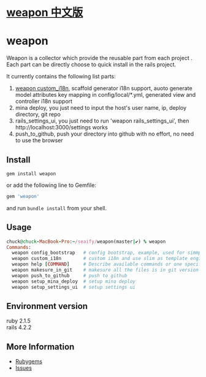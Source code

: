 # [weapon 中文版](README.zh-CN.md)

# weapon

Weapon is a collector which provide the reusable part from each project . Each part can be directly choose to quick install in the rails project.

It currently contains the following list parts:  
1. [weapon custom_i18n](custom_i18n.md), scaffold generator i18n support, auoto generate model attributes key mapping in config/local/*.yml, generated view and controller i18n support  
2. mina deploy, you just need to input the host's user name, ip, deploy directory, git repo  
3. rails_settings_ui, you just need to run 'weapon rails_settings_ui', then http://localhost:3000/settings works  
4. push_to_github, push your directory into github with no effort, no need to use the browser  

Install
--------

```shell
gem install weapon
```
or add the following line to Gemfile:

```ruby
gem 'weapon'
```
and run `bundle install` from your shell.

Usage
--------
```ruby
chuck@chuck-MacBook-Pro:~/seaify/weapon(master|✔) % weapon  
Commands:
  weapon config_bootstrap   # config bootstrap, example, used for simmple_form
  weapon custom_i18n        # custom i18n and use slim as template engine, use simple_form, currently write to zh-CN.yml
  weapon help [COMMAND]     # Describe available commands or one specific command
  weapon makesure_in_git    # makesure all the files is in git version control
  weapon push_to_github     # push to github
  weapon setup_mina_deploy  # setup mina deploy
  weapon setup_settings_ui  # setup settings ui
```

Environment version
-----------------------

ruby 2.1.5  
rails 4.2.2  

More Information
----------------

* [Rubygems](https://rubygems.org/gems/weapon)
* [Issues](https://github.com/seaify/weapon/issues)